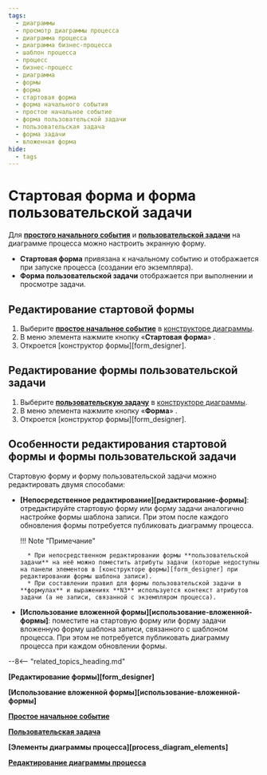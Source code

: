 ```yaml
---
tags:
  - диаграммы
  - просмотр диаграммы процесса
  - диаграмма процесса
  - диаграмма бизнес-процесса
  - шаблон процесса
  - процесс
  - бизнес-процесс
  - диаграмма
  - формы
  - форма
  - стартовая форма
  - форма начального события
  - простое начальное событие
  - форма пользовательской задачи
  - пользовательская задача
  - форма задачи
  - вложенная форма
hide:
  - tags
---
```


# Стартовая форма и форма пользовательской задачи

Для **[простого начального события](none_start_event.md)** и **[пользовательской задачи](user_task.md)** на диаграмме процесса можно настроить экранную форму.

* **Стартовая форма** привязана к начальному событию и отображается при запуске процесса (создании его экземпляра).
* **Форма пользовательской задачи** отображается при выполнении и просмотре задачи.

## Редактирование стартовой формы

1. Выберите **[простое начальное событие](none_start_event.md)** в [конструкторе диаграммы](process_diagram_designer.md).
3. В меню элемента нажмите кнопку «**Стартовая форма**» <i class="fa-light fa-window-maximize"></i>.
3. Откроется [конструктор формы][form_designer].

## Редактирование формы пользовательской задачи

1. Выберите **[пользовательскую задачу](user_task.md)** в [конструкторе диаграммы](process_diagram_designer.md).
2. В меню элемента нажмите кнопку «**Форма**» <i class="fa-light fa-newspaper"></i>.
3. Откроется [конструктор формы][form_designer].

## Особенности редактирования стартовой формы и формы пользовательской задачи

Стартовую форму и форму пользовательской задачи можно редактировать двумя способами:

* **[Непосредственное редактирование][редактирование-формы]**: отредактируйте стартовую форму или форму задачи аналогично настройке формы шаблона записи. При этом после каждого обновления формы потребуется публиковать диаграмму процесса.

    !!! Note "Примечание"

        * При непосредственном редактировании формы **пользовательской задачи** на неё можно поместить атрибуты задачи (которые недоступны на панели элементов в [конструкторе формы][form_designer] при редактировании формы шаблона записи). 
        * При составлении правил для формы пользовательской задачи в **формулах** и выражениях **N3** используется контекст атрибутов задачи (а не записи, связанной с экземпляром процесса).

* **[Использование вложенной формы][использование-вложенной-формы]**:  поместите на стартовую форму или форму задачи вложенную форму шаблона записи, связанного с шаблоном процесса. При этом не потребуется публиковать диаграмму процесса при каждом обновлении формы.

--8<-- "related_topics_heading.md"

**[Редактирование формы][form_designer]**

**[Использование вложенной формы][использование-вложенной-формы]**

**[Простое начальное событие](none_start_event.md)**

**[Пользовательская задача](user_task.md)**

**[Элементы диаграммы процесса][process_diagram_elements]**

**[Редактирование диаграммы процесса](process_diagram_edit.md)**
